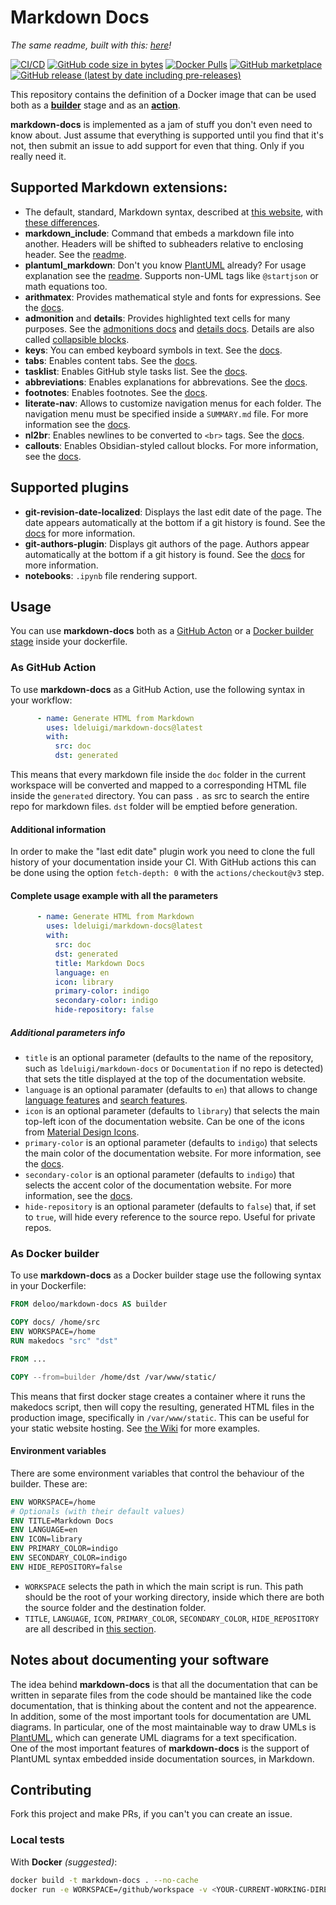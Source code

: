 # Markdown Docs
_The same readme, built with this: [here](https://ldeluigi.github.io/markdown-docs/)!_  

[![CI/CD](https://github.com/ldeluigi/markdown-docs/actions/workflows/ci.yml/badge.svg?branch=master)](https://github.com/ldeluigi/markdown-docs/actions/workflows/ci.yml)
[![GitHub code size in bytes](https://img.shields.io/github/languages/code-size/ldeluigi/markdown-docs?logo=github)](https://github.com/ldeluigi/markdown-docs)
[![Docker Pulls](https://img.shields.io/docker/pulls/deloo/markdown-docs?logo=docker)](https://hub.docker.com/r/deloo/markdown-docs)
[![GitHub marketplace](https://img.shields.io/badge/marketplace-markdown--docs-blue?logo=github)](https://github.com/marketplace/actions/markdown-docs)
[![GitHub release (latest by date including pre-releases)](https://img.shields.io/github/v/release/ldeluigi/markdown-docs?include_prereleases&logo=github)](https://github.com/ldeluigi/markdown-docs/releases)

This repository contains the definition of a Docker image that can be used both as a **[builder](#as-docker-builder)** stage and as an **[action](#as-github-action)**.

**markdown-docs** is implemented as a jam of stuff you don't even need to know about. Just assume that everything is supported until you find that it's not, then submit an issue to add support for even that thing. Only if you really need it.

## Supported Markdown extensions:
- The default, standard, Markdown syntax, described at [this website](https://daringfireball.net/projects/markdown/syntax), with [these differences](https://python-markdown.github.io/#differences).
- **markdown_include**: Command that embeds a markdown file into another. Headers will be shifted to subheaders relative to enclosing header. See the [readme](https://github.com/cmacmackin/markdown-include/).
- **plantuml_markdown**: Don't you know [PlantUML](https://plantuml.com/) already? For usage explanation see the [readme](https://github.com/mikitex70/plantuml-markdown#readme). Supports non-UML tags like `@startjson` or math equations too.
- **arithmatex**: Provides mathematical style and fonts for expressions. See the [docs](https://facelessuser.github.io/pymdown-extensions/extensions/arithmatex/).
- **admonition** and **details**: Provides highlighted text cells for many purposes. See the [admonitions docs](https://squidfunk.github.io/mkdocs-material/reference/admonitions/) and [details docs](https://facelessuser.github.io/pymdown-extensions/extensions/details/). Details are also called [collapsible blocks](https://squidfunk.github.io/mkdocs-material/reference/admonitions/#collapsible-blocks).
- **keys**: You can embed keyboard symbols in text. See the [docs](https://facelessuser.github.io/pymdown-extensions/extensions/keys/).
- **tabs**: Enables content tabs. See the [docs](https://squidfunk.github.io/mkdocs-material/reference/content-tabs/).
- **tasklist**: Enables GitHub style tasks list. See the [docs](https://facelessuser.github.io/pymdown-extensions/extensions/tasklist/).
- **abbreviations**: Enables explanations for abbrevations. See the [docs](https://python-markdown.github.io/extensions/abbreviations/).
- **footnotes**: Enables footnotes. See the [docs](https://python-markdown.github.io/extensions/footnotes/).
- **literate-nav**: Allows to customize navigation menus for each folder. The navigation menu must be specified inside a `SUMMARY.md` file. For more information see the [docs](https://oprypin.github.io/mkdocs-literate-nav/#usage).
- **nl2br**: Enables newlines to be converted to `<br>` tags. See the [docs](https://python-markdown.github.io/extensions/nl2br/).
- **callouts**: Enables Obsidian-styled callout blocks. For more information, see the [docs](https://github.com/sondregronas/mkdocs-callouts#usage).

## Supported plugins
- **git-revision-date-localized**: Displays the last edit date of the page. The date appears automatically at the bottom if a git history is found. See the [docs](https://timvink.github.io/mkdocs-git-revision-date-localized-plugin/index.html) for more information.
- **git-authors-plugin**: Displays git authors of the page. Authors appear automatically at the bottom if a git history is found. See the [docs](https://timvink.github.io/mkdocs-git-authors-plugin/index.html) for more information.
- **notebooks**: `.ipynb` file rendering support.

## Usage
You can use **markdown-docs** both as a [GitHub Acton](#as-github-action) or a [Docker builder stage](#as-docker-builder) inside your dockerfile.

### As GitHub Action
To use **markdown-docs** as a GitHub Action, use the following syntax in your workflow:
```yaml
      - name: Generate HTML from Markdown
        uses: ldeluigi/markdown-docs@latest
        with:
          src: doc
          dst: generated
```
This means that every markdown file inside the `doc` folder in the current workspace will be converted and mapped to a corresponding HTML file inside the `generated` directory. You can pass `.` as src to search the entire repo for markdown files. `dst` folder will be emptied before generation.

#### Additional information
In order to make the "last edit date" plugin work you need to clone the full history of your documentation inside your CI. With GitHub actions this can be done using the option `fetch-depth: 0` with the `actions/checkout@v3` step.

#### Complete usage example with all the parameters
```yaml
      - name: Generate HTML from Markdown
        uses: ldeluigi/markdown-docs@latest
        with:
          src: doc
          dst: generated
          title: Markdown Docs
          language: en
          icon: library
          primary-color: indigo
          secondary-color: indigo
          hide-repository: false
```
##### Additional parameters info
* `title` is an optional parameter (defaults to the name of the repository, such as `ldeluigi/markdown-docs` or `Documentation` if no repo is detected) that sets the title displayed at the top of the documentation website.
* `language` is an optional paramater (defaults to `en`) that allows to change [language features](https://squidfunk.github.io/mkdocs-material/setup/changing-the-language/#site-language) and [search features](https://squidfunk.github.io/mkdocs-material/setup/setting-up-site-search/#built-in-search).
* `icon` is an optional parameter (defaults to `library`) that selects the main top-left icon of the documentation website. Can be one of the icons from [Material Design Icons](https://materialdesignicons.com).
* `primary-color` is an optional parameter (defaults to `indigo`) that selects the main color of the documentation website. For more information, see the [docs](https://squidfunk.github.io/mkdocs-material/setup/changing-the-colors/#primary-color).
* `secondary-color` is an optional parameter (defaults to `indigo`) that selects the accent color of the documentation website. For more information, see the [docs](https://squidfunk.github.io/mkdocs-material/setup/changing-the-colors/#accent-color).
* `hide-repository` is an optional parameter (defaults to `false`) that, if set to `true`, will hide every reference to the source repo. Useful for private repos.

### As Docker builder
To use **markdown-docs** as a Docker builder stage use the following syntax in your Dockerfile:  
```dockerfile
FROM deloo/markdown-docs AS builder

COPY docs/ /home/src
ENV WORKSPACE=/home
RUN makedocs "src" "dst"

FROM ...

COPY --from=builder /home/dst /var/www/static/
```
This means that first docker stage creates a container where it runs the makedocs script, then will copy the resulting, generated HTML files in the production image, specifically in `/var/www/static`. This can be useful for your static website hosting. See [the Wiki](https://github.com/ldeluigi/markdown-docs/wiki) for more examples.

#### Environment variables
There are some environment variables that control the behaviour of the builder. These are:
```dockerfile
ENV WORKSPACE=/home
# Optionals (with their default values)
ENV TITLE=Markdown Docs
ENV LANGUAGE=en
ENV ICON=library
ENV PRIMARY_COLOR=indigo
ENV SECONDARY_COLOR=indigo
ENV HIDE_REPOSITORY=false
```
* `WORKSPACE` selects the path in which the main script is run. This path should be the root of your working directory, inside which there are both the source folder and the destination folder.
* `TITLE`, `LANGUAGE`, `ICON`, `PRIMARY_COLOR`, `SECONDARY_COLOR`, `HIDE_REPOSITORY` are all described in [this section](#additional-parameters-info).


## Notes about documenting your software
The idea behind **markdown-docs** is that all the documentation that can be written in separate files from the code should be mantained like the code documentation, that is thinking about the content and not the appearence. In addition, some of the most important tools for documentation are UML diagrams. In particular, one of the most maintainable way to draw UMLs is [PlantUML](https://plantuml.com/), which can generate UML diagrams for a text specification.  
One of the most important features of **markdown-docs** is the support of PlantUML syntax embedded inside documentation sources, in Markdown.


## Contributing
Fork this project and make PRs, if you can't you can create an issue.

### Local tests
With **Docker** *(suggested)*:
```bash
docker build -t markdown-docs . --no-cache
docker run -e WORKSPACE=/github/workspace -v <YOUR-CURRENT-WORKING-DIRECTORY>:/github/workspace markdown-docs . result/
```
